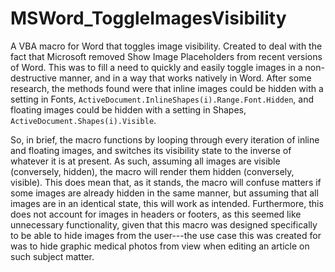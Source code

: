 # MSWord_ToggleImagesVisibility
A VBA macro for Word that toggles image visibility. Created to deal with the fact that Microsoft removed Show Image Placeholders from recent versions of Word. This was to fill a need to quickly and easily toggle images in a non-destructive manner, and in a way that works natively in Word. After some research, the methods found were that inline images could be hidden with a setting in Fonts, `ActiveDocument.InlineShapes(i).Range.Font.Hidden`, and floating images could be hidden with a setting in Shapes, `ActiveDocument.Shapes(i).Visible`.

So, in brief, the macro functions by looping through every iteration of inline and floating images, and switches its visibility state to the inverse of whatever it is at present. As such, assuming all images are visible (conversely, hidden), the macro will render them hidden (conversely, visible). This does mean that, as it stands, the macro will confuse matters if some images are already hidden in the same manner, but assuming that all images are in an identical state, this will work as intended. Furthermore, this does not account for images in headers or footers, as this seemed like unnecessary functionality, given that this macro was designed specifically to be able to hide images from the user---the use case this was created for was to hide graphic medical photos from view when editing an article on such subject matter.
